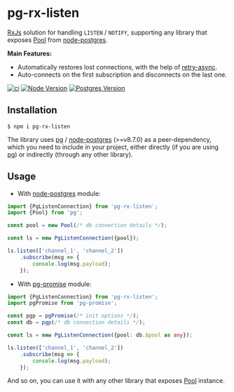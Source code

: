 # pg-rx-listen

[RxJs] solution for handling `LISTEN` / `NOTIFY`, supporting any library that exposes [Pool] from [node-postgres].

**Main Features:**

* Automatically restores lost connections, with the help of [retry-async].
* Auto-connects on the first subscription and disconnects on the last one.

[![ci](https://github.com/vitaly-t/pg-rx-listen/actions/workflows/ci.yml/badge.svg)](https://github.com/vitaly-t/pg-rx-listen/actions/workflows/ci.yml)
[![Node Version](https://img.shields.io/badge/nodejs-16%20--%2024-green.svg?logo=node.js&style=flat)](https://nodejs.org)
[![Postgres Version](https://img.shields.io/badge/postgresql-12%20--%2017-green.svg?logo=postgresql&style=flat)](https://www.postgresql.org)

## Installation

```
$ npm i pg-rx-listen
```

The library uses [pg] / [node-postgres] (>=v8.7.0) as a peer-dependency, which you need to include in your project,
either directly (if you are using [pg]) or indirectly (through any other library).

## Usage

* With [node-postgres] module:

```ts
import {PgListenConnection} from 'pg-rx-listen';
import {Pool} from 'pg';

const pool = new Pool(/* db connection details */);

const ls = new PgListenConnection({pool});

ls.listen(['channel_1', 'channel_2'])
    .subscribe(msg => {
        console.log(msg.payload);
    });
```

* With [pg-promise] module:

```ts
import {PgListenConnection} from 'pg-rx-listen';
import pgPromise from 'pg-promise';

const pgp = pgPromise(/* init options */);
const db = pgp(/* db connection details */);

const ls = new PgListenConnection({pool: db.$pool as any});

ls.listen(['channel_1', 'channel_2'])
    .subscribe(msg => {
        console.log(msg.payload);
    });
```

And so on, you can use it with any other library that exposes [Pool] instance.

[node-postgres]:https://github.com/brianc/node-postgres

[pg]:https://github.com/brianc/node-postgres

[Pool]:https://node-postgres.com/apis/pool

[pg-promise]:https://github.com/vitaly-t/pg-promise

[RxJs]:https://github.com/ReactiveX/rxjs

[retry-async]:https://github.com/vitaly-t/retry-async

[pg-listener]:https://github.com/vitaly-t/pg-listener
